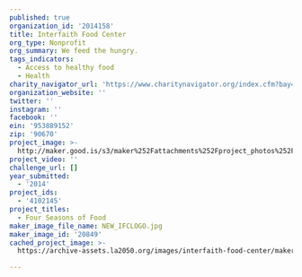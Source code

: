 ```yaml
---
published: true
organization_id: '2014158'
title: Interfaith Food Center
org_type: Nonprofit
org_summary: We feed the hungry.
tags_indicators:
  - Access to healthy food
  - Health
charity_navigator_url: 'https://www.charitynavigator.org/index.cfm?bay=search.profile&ein=953889152'
organization_website: ''
twitter: ''
instagram: ''
facebook: ''
ein: '953889152'
zip: '90670'
project_image: >-
  http://maker.good.is/s3/maker%252Fattachments%252Fproject_photos%252Fimages%252F20849%252Fdisplay%252FNEW_IFCLOGO.jpg=c570x385
project_video: ''
challenge_url: []
year_submitted:
  - '2014'
project_ids:
  - '4102145'
project_titles:
  - Four Seasons of Food
maker_image_file_name: NEW_IFCLOGO.jpg
maker_image_id: '20849'
cached_project_image: >-
  https://archive-assets.la2050.org/images/interfaith-food-center/maker.good.is/s3/maker%252Fattachments%252Fproject_photos%252Fimages%252F20849%252Fdisplay%252FNEW_IFCLOGO.jpg=c570x385.jpg

---
```


